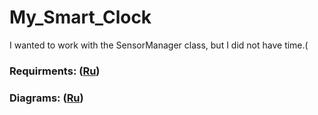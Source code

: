 # My_Smart_Clock
I wanted to work with the SensorManager class, but I did not have time.(

### Requirments: ([Ru](https://github.com/Skindrila/My_Smart_Clock/blob/master/Documentation/Requirements/SRS.md))
### Diagrams: ([Ru](https://github.com/Skindrila/My_Smart_Clock/blob/master/Documentation/Diagrams/Diagrams.md))
